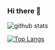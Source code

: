 ### Hi there 👋

<!--
**il-tmfv/il-tmfv** is a ✨ _special_ ✨ repository because its `README.md` (this file) appears on your GitHub profile.

Here are some ideas to get you started:

- 🔭 I’m currently working on ...
- 🌱 I’m currently learning ...
- 👯 I’m looking to collaborate on ...
- 🤔 I’m looking for help with ...
- 💬 Ask me about ...
- 📫 How to reach me: ...
- 😄 Pronouns: ...
- ⚡ Fun fact: ...
-->
![github stats](https://github-readme-stats.vercel.app/api?username=il-tmfv&show_icons=true&count_private=true)

[![Top Langs](https://github-readme-stats.vercel.app/api/top-langs/?username=il-tmfv&layout=compact)](https://github.com/anuraghazra/github-readme-stats)
